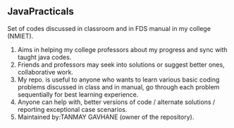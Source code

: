 ## JavaPracticals
Set of codes discussed in classroom and in FDS manual in my college (NMIET).
1) Aims in helping my college professors about my progress and sync with taught java codes.
2) Friends and professors may seek into solutions or suggest better ones, collaborative work.
3) My repo. is useful to anyone who wants to learn various basic coding problems discussed in class and in manual, go through each problem sequentially for best           learning experience.
4) Anyone can help with, better versions of code / alternate solutions / reporting exceptional case scenarios.
5) Maintained by:TANMAY GAVHANE (owner of the repository).    
